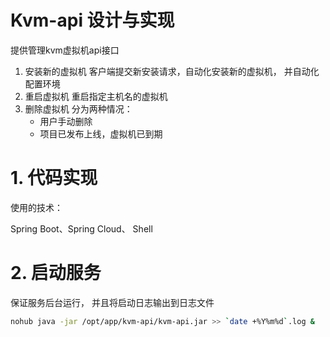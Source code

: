 # Kvm-api 设计与实现

提供管理kvm虚拟机api接口

1. 安装新的虚拟机
   客户端提交新安装请求，自动化安装新的虚拟机， 并自动化配置环境
2. 重启虚拟机
   重启指定主机名的虚拟机
3. 删除虚拟机
   分为两种情况：
   - 用户手动删除
   - 项目已发布上线，虚拟机已到期

# 1. 代码实现

使用的技术：

Spring Boot、Spring Cloud、 Shell



# 2. 启动服务



保证服务后台运行， 并且将启动日志输出到日志文件

```bash
nohub java -jar /opt/app/kvm-api/kvm-api.jar >> `date +%Y%m%d`.log &
```